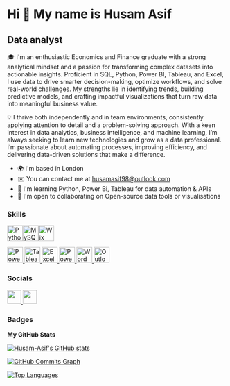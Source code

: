 Hi 👋 My name is Husam Asif
===========================

Data analyst
------------

🎓 I'm an enthusiastic Economics and Finance graduate with a strong analytical mindset and a passion for transforming complex datasets into actionable insights. Proficient in SQL, Python, Power BI, Tableau, and Excel, I use data to drive smarter decision-making, optimize workflows, and solve real-world challenges. My strengths lie in identifying trends, building predictive models, and crafting impactful visualizations that turn raw data into meaningful business value.

💡 I thrive both independently and in team environments, consistently applying attention to detail and a problem-solving approach. With a keen interest in data analytics, business intelligence, and machine learning, I’m always seeking to learn new technologies and grow as a data professional. I’m passionate about automating processes, improving efficiency, and delivering data-driven solutions that make a difference.
* 🌍  I'm based in London
* ✉️  You can contact me at [husamasif98@outlook.com](mailto:husamasif98@outlook.com)
* 🧠  I'm learning Python, Power Bi, Tableau for data automation & APIs
* 🤝  I'm open to collaborating on Open-source data tools or visualisations

### Skills

<p align="left">
<a href="https://www.python.org/" target="_blank" rel="noreferrer"><img src="https://raw.githubusercontent.com/danielcranney/readme-generator/main/public/icons/skills/python-colored.svg" width="36" height="36" alt="Python" /></a><a href="https://www.mysql.com/" target="_blank" rel="noreferrer"><img src="https://raw.githubusercontent.com/danielcranney/readme-generator/main/public/icons/skills/mysql-colored.svg" width="36" height="36" alt="MySQL" /></a><a href="https://wix.com" target="_blank" rel="noreferrer"><img src="https://raw.githubusercontent.com/danielcranney/readme-generator/main/public/icons/skills/wix-colored.svg" width="36" height="36" alt="Wix" /></a>
</p>
<a href="https://powerbi.microsoft.com/" target="_blank" rel="noreferrer">
  <img src="https://cdn.worldvectorlogo.com/logos/power-bi-1.svg" width="36" height="36" alt="Power BI" />
</a>
<a href="https://www.tableau.com/" target="_blank" rel="noreferrer">
  <img src="https://cdn.worldvectorlogo.com/logos/tableau-software.svg" width="36" height="36" alt="Tableau" />
</a>
<a href="https://www.microsoft.com/en-us/microsoft-365/excel" target="_blank" rel="noreferrer">
  <img src="https://cdn.worldvectorlogo.com/logos/microsoft-excel-2013.svg" width="36" height="36" alt="Excel" />
</a>
<a href="https://www.microsoft.com/en-us/microsoft-365/powerpoint" target="_blank" rel="noreferrer">
  <img src="https://cdn.worldvectorlogo.com/logos/microsoft-powerpoint-2013.svg" width="36" height="36" alt="PowerPoint" />
</a>
<a href="https://www.microsoft.com/en-us/microsoft-365/word" target="_blank" rel="noreferrer">
  <img src="https://img.icons8.com/color/48/000000/microsoft-word-2019.png" width="36" height="36" alt="Word" />
</a>
<a href="https://www.microsoft.com/en-us/microsoft-365/outlook/email-and-calendar-software-microsoft-outlook" target="_blank" rel="noreferrer">
  <img src="https://img.icons8.com/color/48/000000/microsoft-outlook-2019.png" width="36" height="36" alt="Outlook" />
</a>

### Socials

<p align="left"> <a href="https://www.github.com/Husam-Asif" target="_blank" rel="noreferrer"> <picture> <source media="(prefers-color-scheme: dark)" srcset="https://raw.githubusercontent.com/danielcranney/readme-generator/main/public/icons/socials/github-dark.svg" /> <source media="(prefers-color-scheme: light)" srcset="https://raw.githubusercontent.com/danielcranney/readme-generator/main/public/icons/socials/github.svg" /> <img src="https://raw.githubusercontent.com/danielcranney/readme-generator/main/public/icons/socials/github.svg" width="32" height="32" /> </picture> </a> <a href="https://www.linkedin.com/in/husamasif-1998" target="_blank" rel="noreferrer"> <picture> <source media="(prefers-color-scheme: dark)" srcset="https://raw.githubusercontent.com/danielcranney/readme-generator/main/public/icons/socials/linkedin-dark.svg" /> <source media="(prefers-color-scheme: light)" srcset="https://raw.githubusercontent.com/danielcranney/readme-generator/main/public/icons/socials/linkedin.svg" /> <img src="https://raw.githubusercontent.com/danielcranney/readme-generator/main/public/icons/socials/linkedin.svg" width="32" height="32" /> </picture> </a></p>

### Badges

<b>My GitHub Stats</b>

<a href="http://www.github.com/Husam-Asif"><img src="https://github-readme-stats.vercel.app/api?username=Husam-Asif&show_icons=true&hide=&count_private=true&title_color=0891b2&text_color=ffffff&icon_color=0891b2&bg_color=14532d&hide_border=true&show_icons=true" alt="Husam-Asif's GitHub stats" /></a>

<a href="http://www.github.com/Husam-Asif"><img src="https://github-readme-activity-graph.cyclic.app/graph?username=Husam-Asif&bg_color=14532d&color=ffffff&line=0891b2&point=ffffff&area_color=14532d&area=true&hide_border=true&custom_title=GitHub%20Commits%20Graph" alt="GitHub Commits Graph" /></a>

<a href="https://github.com/Husam-Asif" align="left"><img src="https://github-readme-stats.vercel.app/api/top-langs/?username=Husam-Asif&langs_count=10&title_color=0891b2&text_color=ffffff&icon_color=0891b2&bg_color=14532d&hide_border=true&locale=en&custom_title=Top%20%Languages" alt="Top Languages" /></a>
